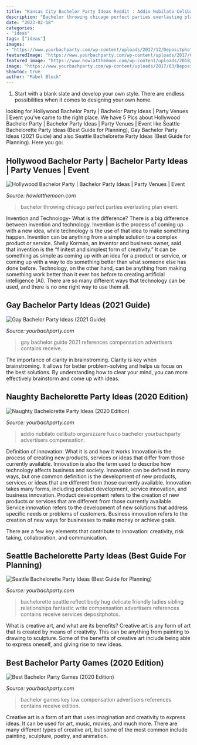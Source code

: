 ```yaml
---
title: "Kansas City Bachelor Party Ideas Reddit : Addio Nubilato Celibato Organizzare Fusco Bachelor Yourbachparty Advertisers Compensation"
description: "Bachelor throwing chicago perfect parties everlasting plan event"
date: "2023-02-18"
categories:
- "ideas"
tags: ["ideas"]
images:
- "https://www.yourbachparty.com/wp-content/uploads/2017/12/Depositphotos_38933603_m-2015.jpg"
featuredImage: "https://www.yourbachparty.com/wp-content/uploads/2017/03/Depositphotos_140329772_m-2015.jpg"
featured_image: "https://www.howlatthemoon.com/wp-content/uploads/2018/02/Bachelor-Party.jpg"
image: "https://www.yourbachparty.com/wp-content/uploads/2017/03/Depositphotos_140329772_m-2015.jpg"
ShowToc: true
author: "Mabel Block"
---
```



1. Start with a blank slate and develop your own style. There are endless possibilities when it comes to designing your own home.

	

		
looking for Hollywood Bachelor Party | Bachelor Party Ideas | Party Venues | Event you've came to the right place. We have 5 Pics about Hollywood Bachelor Party | Bachelor Party Ideas | Party Venues | Event like Seattle Bachelorette Party Ideas (Best Guide for Planning), Gay Bachelor Party Ideas (2021 Guide) and also Seattle Bachelorette Party Ideas (Best Guide for Planning). Here you go:
		
    
## Hollywood Bachelor Party | Bachelor Party Ideas | Party Venues | Event

<img loading=lazy src="https://www.howlatthemoon.com/wp-content/uploads/2018/02/Bachelor-Party.jpg" onerror="this.onerror=null;this.src='https://tse2.mm.bing.net/th?id=OIP.SHmasNzQc4BgDlKo0hBsNwHaE7&amp;pid=15.1';" alt="Hollywood Bachelor Party | Bachelor Party Ideas | Party Venues | Event">

_Source: howlatthemoon.com_

>bachelor throwing chicago perfect parties everlasting plan event. 

	

Invention and Technology- What is the difference?
There is a big difference between invention and technology. Invention is the process of coming up with a new idea, while technology is the use of that idea to make something happen. Invention can be anything from a simple solution to a complex product or service. Shelly Korman, an inventor and business owner, said that invention is the “f initest and simplest form of creativity.” It can be something as simple as coming up with an idea for a product or service, or coming up with a way to do something better than what someone else has done before. Technology, on the other hand, can be anything from making something work better than it ever has before to creating artificial intelligence (AI). There are so many different ways that technology can be used, and there is no one right way to use them all.

    
## Gay Bachelor Party Ideas (2021 Guide)

<img loading=lazy src="https://www.yourbachparty.com/wp-content/uploads/2018/09/Depositphotos_156329280_m-2015.jpg" onerror="this.onerror=null;this.src='https://tse4.mm.bing.net/th?id=OIP.n3EtonGp56zgZG5F9t2p2AHaE8&amp;pid=15.1';" alt="Gay Bachelor Party Ideas (2021 Guide)">

_Source: yourbachparty.com_

>gay bachelor guide 2021 references compensation advertisers contains receive. 

	

The importance of clarity in brainstroming.
Clarity is key when brainstroming. It allows for better problem-solving and helps us focus on the best solutions. By understanding how to clear your mind, you can more effectively brainstorm and come up with ideas.

    
## Naughty Bachelorette Party Ideas (2020 Edition)

<img loading=lazy src="http://www.yourbachparty.com/wp-content/uploads/2018/07/Depositphotos_65283793_m-2015.jpg" onerror="this.onerror=null;this.src='https://tse1.mm.bing.net/th?id=OIP.oCJIId3upaN1qQECAUp7vQHaE8&amp;pid=15.1';" alt="Naughty Bachelorette Party Ideas (2020 Edition)">

_Source: yourbachparty.com_

>addio nubilato celibato organizzare fusco bachelor yourbachparty advertisers compensation. 

	

Definition of innovation: What it is and how it works
Innovation is the process of creating new products, services or ideas that differ from those currently available. Innovation is also the term used to describe how technology affects business and society. Innovation can be defined in many ways, but one common definition is the development of new products, services or ideas that are different from those currently available.
Innovation takes many forms, including product development, service innovation, and business innovation. Product development refers to the creation of new products or services that are different from those currently available. Service innovation refers to the development of new solutions that address specific needs or problems of customers. Business innovation refers to the creation of new ways for businesses to make money or achieve goals.

There are a few key elements that contribute to innovation: creativity, risk taking, collaboration, and communication.

    
## Seattle Bachelorette Party Ideas (Best Guide For Planning)

<img loading=lazy src="https://www.yourbachparty.com/wp-content/uploads/2017/12/Depositphotos_38933603_m-2015.jpg" onerror="this.onerror=null;this.src='https://tse4.mm.bing.net/th?id=OIP.pbXTVq95Wr_tKiHDX4LpogHaE8&amp;pid=15.1';" alt="Seattle Bachelorette Party Ideas (Best Guide for Planning)">

_Source: yourbachparty.com_

>bachelorette seattle reflect body hug delicate friendly ladies sibling relationships fantastic write compensation advertisers references contains receive services depositphotos. 

	

What is creative art, and what are its benefits?
Creative art is any form of art that is created by means of creativity. This can be anything from painting to drawing to sculpture. Some of the benefits of creative art include being able to express oneself, and giving rise to new ideas.

    
## Best Bachelor Party Games (2020 Edition)

<img loading=lazy src="https://www.yourbachparty.com/wp-content/uploads/2017/03/Depositphotos_140329772_m-2015.jpg" onerror="this.onerror=null;this.src='https://tse1.mm.bing.net/th?id=OIP.yAYtC6e4DFWGP6XykLYb0gHaEt&amp;pid=15.1';" alt="Best Bachelor Party Games (2020 Edition)">

_Source: yourbachparty.com_

>bachelor games key low compensation advertisers references contains receive edition. 

	

Creative art is a form of art that uses imagination and creativity to express ideas. It can be used for art, music, movies, and much more. There are many different types of creative art, but some of the most common include painting, sculpture, poetry, and animation.

